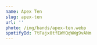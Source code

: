 ```yaml
---
name: Apex Ten
slug: apex-ten
url: ''
photo: /img/bands/apex-ten.webp
spotifyId: 7tFajx0tfEWYQqWWg9vANm
---
```

